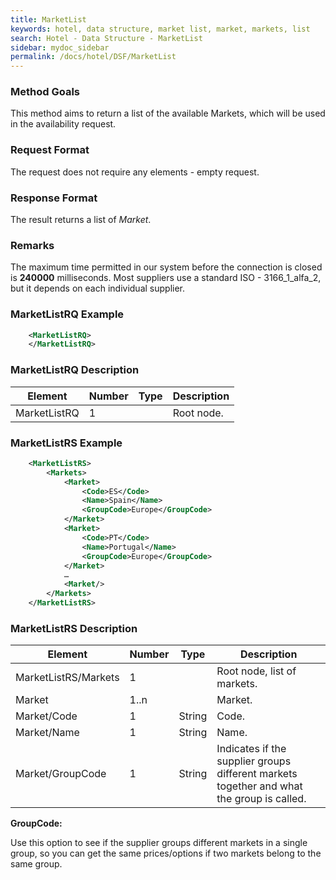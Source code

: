 ```yaml
---
title: MarketList
keywords: hotel, data structure, market list, market, markets, list
search: Hotel - Data Structure - MarketList
sidebar: mydoc_sidebar
permalink: /docs/hotel/DSF/MarketList
---
```




### Method Goals


This method aims to return a list of the available Markets, which will
be used in the availability request.



### Request Format


The request does not require any elements - empty request.



### Response Format


The result returns a list of *Market*.



### Remarks


The maximum time permitted in our system before the connection is closed is  **240000** milliseconds.
Most suppliers use a standard ISO - 3166_1_alfa_2, but it depends on each individual supplier.



### MarketListRQ Example


~~~xml
    <MarketListRQ>
    </MarketListRQ>
~~~


### MarketListRQ Description




| **Element**		| **Number** | **Type** | **Description**		|
| --------------------- | ---------- | -------- | ----------------------------- |
| MarketListRQ	| 1          |		| Root node.			|



### MarketListRS Example


~~~xml
    <MarketListRS>
        <Markets>
            <Market>
                <Code>ES</Code>
                <Name>Spain</Name>
                <GroupCode>Europe</GroupCode>
            </Market>
            <Market>
                <Code>PT</Code>
                <Name>Portugal</Name>
                <GroupCode>Europe</GroupCode>
            </Market>
            …
            <Market/>
        </Markets>
    </MarketListRS>
~~~


### MarketListRS Description




| **Element**		| **Number** | **Type** | **Description**	|
| --------------------- | ---------- | -------- | --------------------- |
| MarketListRS/Markets	| 1          |		| Root node, list of markets.		|
| Market	| 1..n          	| 		| Market.			|
| Market/Code	| 1         	| String		| Code.			|
| Market/Name	| 1          	| String		| Name.			|
| Market/GroupCode	| 1          	| String		| Indicates if the supplier groups different markets together and what the group is called.			|

**GroupCode:**

Use this option to see if the supplier groups different markets in a single group, so you can get the same prices/options if two markets belong to the same group.
                       

